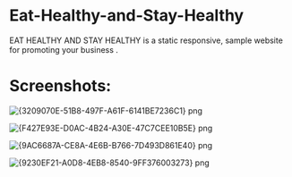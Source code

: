 # Eat-Healthy-and-Stay-Healthy
EAT HEALTHY AND STAY HEALTHY is a static responsive, sample  website for promoting your business .

# Screenshots:

![{3209070E-51B8-497F-A61F-6141BE7236C1} png](https://user-images.githubusercontent.com/70909882/107136187-0ac11880-6927-11eb-9b80-64e820d67dd2.jpg)

![{F427E93E-D0AC-4B24-A30E-47C7CEE10B5E} png](https://user-images.githubusercontent.com/70909882/107136196-101e6300-6927-11eb-9b98-339ca5e7f535.jpg)

![{9AC6687A-CE8A-4E6B-B766-7D493D861E40} png](https://user-images.githubusercontent.com/70909882/107136199-1ad8f800-6927-11eb-8fe0-c874424ca6a7.jpg)

![{9230EF21-A0D8-4EB8-8540-9FF376003273} png](https://user-images.githubusercontent.com/70909882/107136205-21676f80-6927-11eb-881d-fc44aab4f855.jpg)

